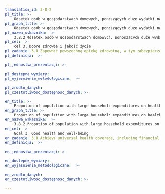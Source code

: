 ```yaml
---
translation_id: 3-8-2
pl_title: >-
    Odsetek osób w gospodarstwach domowych, ponoszących duże wydatki na zdrowie (jako udział w całkowitych wydatkach gospodarstw domowych lub dochodach)
pl_graph_title: >-
    Odsetek osób w gospodarstwach domowych, ponoszących duże wydatki na zdrowie (jako udział w całkowitych wydatkach gospodarstw domowych lub dochodach)
pl_nazwa_wskaznika:  >-
    3.8.2 Odsetek osób w gospodarstwach domowych, ponoszących duże wydatki na zdrowie (jako udział w całkowitych wydatkach gospodarstw domowych lub dochodach)
pl_cel:  >-
    cel 3. Dobre zdrowie i jakość życia
pl_zadanie: 3.8 Zapewnić powszechną opiekę zdrowotną, w tym zabezpieczenie przed ryzykiem finansowym, dostęp do podstawowej opieki zdrowotnej wysokiej jakości oraz bezpiecznych, skutecznych, wysokiej jakości, przystępnych cenowo lekarstw i szczepionek.
pl_definicja:  >-
    
pl_jednostka_prezentacji: >-
    
pl_dostepne_wymiary: 
pl_wyjasnienia_metodologiczne:  >-
    
pl_zrodlo_danych: 
pl_czestotliwosc_dostępnosc_danych: >-

en_title: >-
    Propotion of population with large household expenditures on health as a share of total household expenditure or income.
en_graph_title: >-
    Propotion of population with large household expenditures on health as a share of total household expenditure or income.
en_nazwa_wskaznika:  >-
    3.8.2 Propotion of population with large household expenditures on health as a share of total household expenditure or income.
en_cel:  >-
    Goal 3. Good health and well-being
en_zadanie: 3.8 Achieve universal health coverage, including financial risk protection, access to quality essential health-care services and access to safe, effective, quality and affordable essential medicines and vaccines for all
en_definicja:  >-
    
en_jednostka_prezentacji: >-
    
en_dostepne_wymiary: 
en_wyjasnienia_metodologiczne:  >-
    
en_zrodlo_danych: 
en_czestotliwosc_dostępnosc_danych: >-
    
---
```

